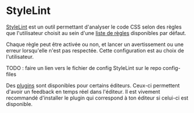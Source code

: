 # StyleLint

[StyleLint](http://stylelint.io/) est un outil permettant d'analyser le code CSS
selon des règles que l'utilisateur choisit au sein d'une
[liste de règles](http://stylelint.io/user-guide/rules/) disponibles par défaut.

Chaque règle peut être activée ou non, et lancer un avertissement ou une erreur
lorsqu'elle n'est pas respectée. Cette configuration est au choix de
l'utilisateur.

TODO : faire un lien vers le fichier de config StyleLint sur le repo
config-files

Des
[plugins](http://stylelint.io/user-guide/complementary-tools/#editor-plugins)
sont disponibles pour certains éditeurs. Ceux-ci permettent d'avoir un feedback
en temps réel dans l'éditeur. Il est vivement recommandé d'installer le plugin
qui correspond à ton éditeur si celui-ci est disponible.
